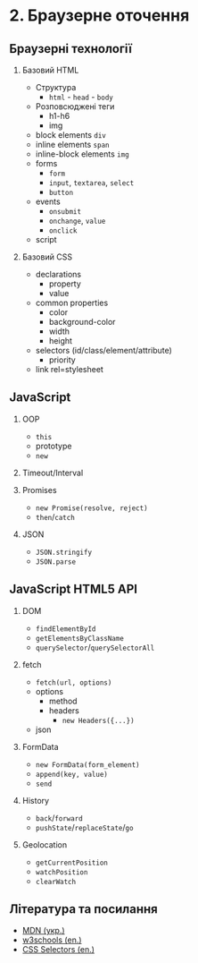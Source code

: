 # 2. Браузерне оточення

## Браузерні технології

1. Базовий HTML
    - Структура
      - `html` - `head` - `body`
    - Розповсюджені теги
      - h1-h6
      - img
    - block elements `div`
    - inline elements `span`
    - inline-block elements `img`
    - forms
      - `form`
      - `input`, `textarea`, `select`
      - `button`
    - events
      - `onsubmit`
      - `onchange`, `value`
      - `onclick`
    - script

2. Базовий CSS
    - declarations
      - property
      - value
    - common properties
      - color
      - background-color
      - width
      - height
    - selectors (id/class/element/attribute)
      - priority
    - link rel=stylesheet

## JavaScript

1. OOP
    - `this`
    - prototype
    - `new`

2. Timeout/Interval

3. Promises
    - `new Promise(resolve, reject)`
    - `then`/`catch`

4. JSON
    - `JSON.stringify`
    - `JSON.parse`

## JavaScript HTML5 API

1. DOM
    - `findElementById`
    - `getElementsByClassName`
    - `querySelector`/`querySelectorAll`

2. fetch
    - `fetch(url, options)`
    - options
      - method
      - headers
        - `new Headers({...})`
    - json

3. FormData
    - `new FormData(form_element)`
    - `append(key, value)`
    - `send`

4. History
    - `back`/`forward`
    - `pushState`/`replaceState`/`go`

5. Geolocation
    - `getCurrentPosition`
    - `watchPosition`
    - `clearWatch`

## Література та посилання
- [MDN (укр.)](https://developer.mozilla.org/uk/)
- [w3schools (en.)](https://www.w3schools.com/)
- [CSS Selectors (en.)](https://www.w3schools.com/cssref/css_selectors.asp)
